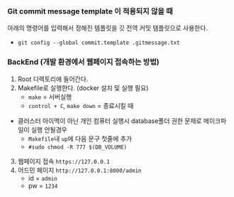 ### Git commit message template 이 적용되지 않을 때
아래의 명령어를 입력해서 정해진 템플릿을 깃 전역 커밋 템플릿으로 사용한다.
 - `git config --global commit.template .gitmessage.txt`

### BackEnd (개발 환경에서 웹페이지 접속하는 방법)
1. Root 디렉토리에 들어간다.
2. Makefile로 실행한다. (docker 설치 및 실행 필요)
    - `make` = 서버실행
    - `control + C`, `make down` = 종료시킬 때
* 클러스터 아이맥이 아닌 개인 컴퓨터 실행시 database폴더 권한 문제로 메이크파일이 실행 안될경우
    - `Makefile`내 `up`에 다음 문구 첫줄에 추가
    - `#sudo chmod -R 777 $(DB_VOLUME)`
3. 웹페이지 접속 `https://127.0.0.1`
4. 어드민 페이지 `http://127.0.0.1:8000/admin`
    - id = `admin`
    - pw = `1234`